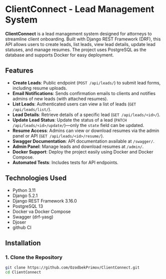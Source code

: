 # ClientConnect - Lead Management System

**ClientConnect** is a lead management system designed for attorneys to streamline client onboarding. Built with Django REST Framework (DRF), this API allows users to create leads, list leads, view lead details, update lead statuses, and manage resumes. The project uses PostgreSQL as the database and supports Docker for easy deployment.

## Features
- **Create Leads**: Public endpoint (`POST /api/leads/`) to submit lead forms, including resume uploads.
- **Email Notifications**: Sends confirmation emails to clients and notifies admins of new leads (with attached resumes).
- **List Leads**: Authenticated users can view a list of leads (`GET /api/leads/list/`).
- **Lead Details**: Retrieve details of a specific lead (`GET /api/leads/<id>/`).
- **Update Lead Status**: Update the status of a lead (`PATCH /api/leads/<id>/update/`)—only the `state` field can be updated.
- **Resume Access**: Admins can view or download resumes via the admin panel or API (`GET /api/leads/<id>/resume/`).
- **Swagger Documentation**: API documentation available at `/swagger/`.
- **Admin Panel**: Manage leads and download resumes at `/admin/`.
- **Docker Support**: Deploy the project easily using Docker and Docker Compose.
- **Automated Tests**: Includes tests for API endpoints.

## Technologies Used
- Python 3.11
- Django 5.2.1
- Django REST Framework 3.16.0
- PostgreSQL 13
- Docker va Docker Compose
- Swagger (drf-yasg)
- Djoser
- github CI
## Installation

### 1. Clone the Repository
```bash
git clone https://github.com/OzodbekPrimov/ClientConnect.git
cd ClientConnect
